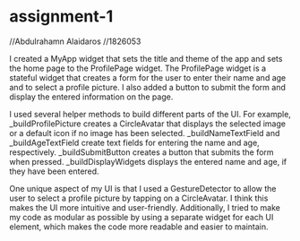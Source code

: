 # assignment-1
//Abdulrahamn Alaidaros
//1826053

 I created a MyApp widget that sets the title and theme of the app and sets the home page to the ProfilePage widget. The ProfilePage widget is a stateful widget that creates a form for the user to enter their name and age and to select a profile picture. I also added a button to submit the form and display the entered information on the page.

I used several helper methods to build different parts of the UI. For example, _buildProfilePicture creates a CircleAvatar that displays the selected image or a default icon if no image has been selected. _buildNameTextField and _buildAgeTextField create text fields for entering the name and age, respectively. _buildSubmitButton creates a button that submits the form when pressed. _buildDisplayWidgets displays the entered name and age, if they have been entered.

One unique aspect of my UI is that I used a GestureDetector to allow the user to select a profile picture by tapping on a CircleAvatar. I think this makes the UI more intuitive and user-friendly. Additionally, I tried to make my code as modular as possible by using a separate widget for each UI element, which makes the code more readable and easier to maintain.
